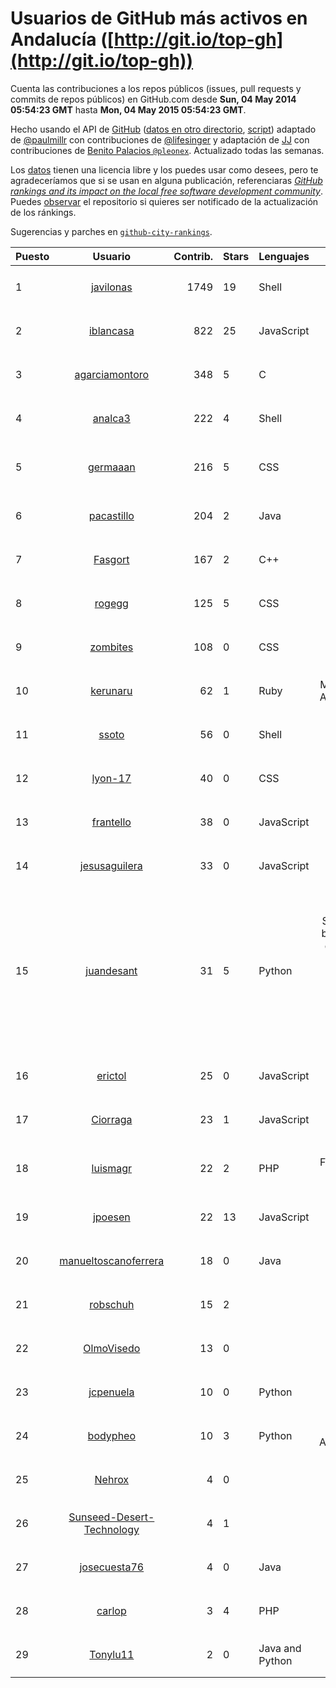 # Usuarios de GitHub más activos en Andalucía ([http://git.io/top-gh](http://git.io/top-gh))



  Cuenta las contribuciones a los repos públicos (issues, pull requests y commits de repos públicos) en GitHub.com desde  **Sun, 04 May 2014 05:54:23 GMT** hasta **Mon, 04 May 2015 05:54:23 GMT**.

  Hecho usando el API de [GitHub](http://github.com) ([datos en otro directorio](https://github.com/JJ/top-github-users-data/tree/master/data), [script](https://github.com/JJ/top-github-users)) adaptado de [@paulmillr](https://github.com/paulmillr) con contribuciones de [@lifesinger](https://github.com/lifesinger) y adaptación de [JJ](http://jj.github.io) con contribuciones de [Benito Palacios `@pleonex`](http://github.com/pleonex). Actualizado todas las semanas.

  Los [datos](https://github.com/JJ/top-github-users-data/tree/master/data) tienen una licencia libre y los puedes usar como desees, pero te agradeceríamos que si se usan en alguna publicación, referenciaras [*GitHub rankings and its impact on the local free software development community*](https://thewinnower.com/papers/github-rankings-and-its-impact-on-the-local-free-software-development-community). Puedes [observar](https://github.com/JJ/top-github-users-data/subscription) el repositorio si quieres ser notificado de la actualización de los ránkings. 

  Sugerencias y parches en [`github-city-rankings`](http://github.com/JJ/github-city-rankings). 


| Puesto   |  Usuario  |Contrib.| Stars | Lenguajes   |      Lugar      |  Avatar  |
|----------|:---------:|-------:|-------|-------------|:---------------:|----------|
| 1 | [javilonas](https://github.com/javilonas) | 1749 | 19 | Shell | Sevilla, Andalucía,  (España) | <img src='https://avatars3.githubusercontent.com/u/2302257?v=3&s=64' width='64' height='64' title='Javier Sayago'> |
| 2 | [iblancasa](https://github.com/iblancasa) | 822 | 25 | JavaScript | Granada, Andalucía, Spain | <img src='https://avatars0.githubusercontent.com/u/4806311?v=3&s=64' width='64' height='64' title='Israel Blancas'> |
| 3 | [agarciamontoro](https://github.com/agarciamontoro) | 348 | 5 | C | Granada, Andalucía, Spain | <img src='https://avatars3.githubusercontent.com/u/3924815?v=3&s=64' width='64' height='64' title='Alejandro García Montoro'> |
| 4 | [analca3](https://github.com/analca3) | 222 | 4 | Shell | Granada, Andalucía, Spain | <img src='https://avatars1.githubusercontent.com/u/3939991?v=3&s=64' width='64' height='64' title='Antonio Álvarez'> |
| 5 | [germaaan](https://github.com/germaaan) | 216 | 5 | CSS | Granada / Almería (Andalucía), Spain | <img src='https://avatars1.githubusercontent.com/u/5518719?v=3&s=64' width='64' height='64' title='German Martinez'> |
| 6 | [pacastillo](https://github.com/pacastillo) | 204 | 2 | Java | Granada (Andalucía, Spain) | <img src='https://avatars3.githubusercontent.com/u/2456?v=3&s=64' width='64' height='64' title='Pedro A. Castillo Valdivieso'> |
| 7 | [Fasgort](https://github.com/Fasgort) | 167 | 2 | C++ | Spain, Andalucia | <img src='https://avatars1.githubusercontent.com/u/5921707?v=3&s=64' width='64' height='64' title='Fasgort'> |
| 8 | [rogegg](https://github.com/rogegg) | 125 | 5 | CSS | Granada, Andalucía, España | <img src='https://avatars1.githubusercontent.com/u/5522169?v=3&s=64' width='64' height='64' title='Rogelio'> |
| 9 | [zombites](https://github.com/zombites) | 108 | 0 | CSS | Sevilla, Andalucía | <img src='https://avatars3.githubusercontent.com/u/6654662?v=3&s=64' width='64' height='64' title='Sergio Pérez-Pedrero Merino'> |
| 10 | [kerunaru](https://github.com/kerunaru) | 62 | 1 | Ruby | Málaga, RDP de Andalucía, URSI | <img src='https://avatars3.githubusercontent.com/u/94023?v=3&s=64' width='64' height='64' title='Juan Manuel Cabello'> |
| 11 | [ssoto](https://github.com/ssoto) | 56 | 0 | Shell | Seville, Andalusia (Spain) | <img src='https://avatars0.githubusercontent.com/u/592484?v=3&s=64' width='64' height='64' title='Sergio Soto'> |
| 12 | [lyon-17](https://github.com/lyon-17) | 40 | 0 | CSS | Andalucia, Spain | <img src='https://avatars3.githubusercontent.com/u/7520588?v=3&s=64' width='64' height='64' title='Alejandro Gutierrez'> |
| 13 | [frantello](https://github.com/frantello) | 38 | 0 | JavaScript | Huelva, Andalucia, Spain | <img src='https://avatars2.githubusercontent.com/u/6098478?v=3&s=64' width='64' height='64' title='Fran Tello'> |
| 14 | [jesusaguilera](https://github.com/jesusaguilera) | 33 | 0 | JavaScript | Andalucía | <img src='https://avatars0.githubusercontent.com/u/2405569?v=3&s=64' width='64' height='64' title=''> |
| 15 | [juandesant](https://github.com/juandesant) | 31 | 5 | Python | Jodrell Bank Observatory, SK11 9DL, UK, before Instituto de Astrofísica de Andalucía, Granada, E-18008, European Southern Observatory, Munich, D-80805 | <img src='https://avatars0.githubusercontent.com/u/1641249?v=3&s=64' width='64' height='64' title='Juande Santander-Vela'> |
| 16 | [erictol](https://github.com/erictol) | 25 | 0 | JavaScript | Andalusia, Spain | <img src='https://avatars0.githubusercontent.com/u/6304704?v=3&s=64' width='64' height='64' title='Américo Toledano'> |
| 17 | [Ciorraga](https://github.com/Ciorraga) | 23 | 1 | JavaScript | Jaén, Andalucía, España | <img src='https://avatars2.githubusercontent.com/u/5888071?v=3&s=64' width='64' height='64' title='Miguel Ángel Ciórraga'> |
| 18 | [luismagr](https://github.com/luismagr) | 22 | 2 | PHP | Jerez de la Frontera, Cádiz, Andalucía, España | <img src='https://avatars3.githubusercontent.com/u/2010864?v=3&s=64' width='64' height='64' title='Luis González'> |
| 19 | [jpoesen](https://github.com/jpoesen) | 22 | 13 | JavaScript | Andalusia, Spain | <img src='https://avatars0.githubusercontent.com/u/174225?v=3&s=64' width='64' height='64' title='Joeri Poesen'> |
| 20 | [manueltoscanoferrera](https://github.com/manueltoscanoferrera) | 18 | 0 | Java | Seville, Andalusia, Spain | <img src='https://avatars1.githubusercontent.com/u/11190059?v=3&s=64' width='64' height='64' title=''> |
| 21 | [robschuh](https://github.com/robschuh) | 15 | 2 |  | Andalucía | <img src='https://avatars0.githubusercontent.com/u/1215330?v=3&s=64' width='64' height='64' title='Rob'> |
| 22 | [OlmoVisedo](https://github.com/OlmoVisedo) | 13 | 0 |  | Andalucía | <img src='https://avatars0.githubusercontent.com/u/11078120?v=3&s=64' width='64' height='64' title='Olmo Visedo'> |
| 23 | [jcpenuela](https://github.com/jcpenuela) | 10 | 0 | Python | Sevilla (Andalucía - España) | <img src='https://avatars2.githubusercontent.com/u/1961480?v=3&s=64' width='64' height='64' title='Juan Carlos Peñuela Jiménez'> |
| 24 | [bodypheo](https://github.com/bodypheo) | 10 | 3 | Python | Málaga, Andalucía,Spain | <img src='https://avatars2.githubusercontent.com/u/535748?v=3&s=64' width='64' height='64' title='Juanmi'> |
| 25 | [Nehrox](https://github.com/Nehrox) | 4 | 0 |  | Málaga, Andalusia, Spain | <img src='https://avatars2.githubusercontent.com/u/5624966?v=3&s=64' width='64' height='64' title='Javier A. C.'> |
| 26 | [Sunseed-Desert-Technology](https://github.com/Sunseed-Desert-Technology) | 4 | 1 |  | Andalucia, Spain | <img src='https://avatars1.githubusercontent.com/u/8932514?v=3&s=64' width='64' height='64' title='Sunseed Desert Technologies'> |
| 27 | [josecuesta76](https://github.com/josecuesta76) | 4 | 0 | Java | Andalucia | <img src='https://avatars0.githubusercontent.com/u/11946768?v=3&s=64' width='64' height='64' title='Jose Manuel Cuesta'> |
| 28 | [carlop](https://github.com/carlop) | 3 | 4 | PHP | Granada, Andalucia, Spain | <img src='https://avatars1.githubusercontent.com/u/304140?v=3&s=64' width='64' height='64' title='Carlos López'> |
| 29 | [Tonylu11](https://github.com/Tonylu11) | 2 | 0 | Java and Python | Córdoba, Andalucia, España | <img src='https://avatars2.githubusercontent.com/u/11420713?v=3&s=64' width='64' height='64' title='Antonio Luque Bravo'> |
